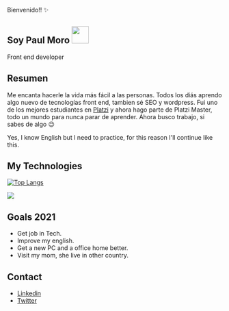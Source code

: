 Bienvenido!! :sparkles:
## Soy Paul Moro <img src="https://raw.githubusercontent.com/MartinHeinz/MartinHeinz/master/wave.gif" width="40px">
Front end developer

## Resumen

Me encanta hacerle la vida más fácil a las personas. Todos los diás aprendo algo nuevo de tecnologías front end, tambien sé SEO y wordpress. Fui uno de los mejores estudiantes en [Platzi](https://platzi.com/) y ahora hago parte de Platzi Master, todo un mundo para nunca parar de aprender.
Ahora busco trabajo, si sabes de algo :wink:

Yes, I know English but I need to practice, for this reason I'll continue like this.

## My Technologies

[![Top Langs](https://github-readme-stats.vercel.app/api/top-langs/?username=paulmoro&layout=compact)](https://github.com/paulmoro/github-readme-stats)

![](https://i.imgur.com/tc3MqfK.png)

## Goals 2021

- Get job in Tech.
- Improve my english.
- Get a new PC and a office home better.
- Visit my mom, she live in other country.

## Contact

- [Linkedin](https://www.linkedin.com/in/paulmoro/)
- [Twitter](https://twitter.com/PaulMoro9)

<!--
**PaulMoro/PaulMoro** is a ✨ _special_ ✨ repository because its `README.md` (this file) appears on your GitHub profile.

Here are some ideas to get you started:

- 🔭 I’m currently working on ...
- 🌱 I’m currently learning ...
- 👯 I’m looking to collaborate on ...
- 🤔 I’m looking for help with ...
- 💬 Ask me about ...
- 📫 How to reach me: ...
- 😄 Pronouns: ...
- ⚡ Fun fact: ...
-->

